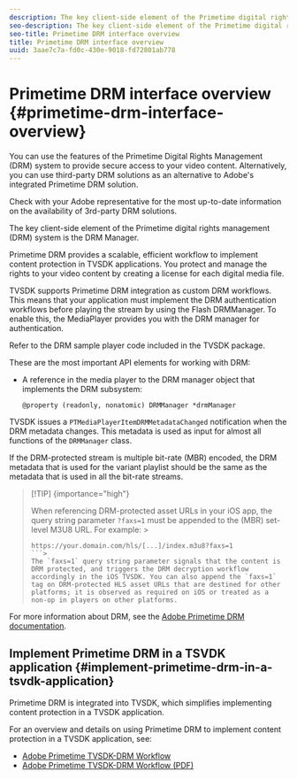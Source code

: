 ```yaml
---
description: The key client-side element of the Primetime digital rights management (DRM) system is the DRM Manager.
seo-description: The key client-side element of the Primetime digital rights management (DRM) system is the DRM Manager.
seo-title: Primetime DRM interface overview
title: Primetime DRM interface overview
uuid: 3aae7c7a-fd0c-430e-9018-fd72801ab778
---
```


# Primetime DRM interface overview {#primetime-drm-interface-overview}

You can use the features of the Primetime Digital Rights Management (DRM) system to provide secure access to your video content. Alternatively, you can use third-party DRM solutions as an alternative to Adobe's integrated Primetime DRM solution.

Check with your Adobe representative for the most up-to-date information on the availability of 3rd-party DRM solutions. 

The key client-side element of the Primetime digital rights management (DRM) system is the DRM Manager.

<!--<a id="section_4DD54E085AB345FE9BE00865E56B28DB"></a>-->

Primetime DRM provides a scalable, efficient workflow to implement content protection in TVSDK applications. You protect and manage the rights to your video content by creating a license for each digital media file.

TVSDK supports Primetime DRM integration as custom DRM workflows. This means that your application must implement the DRM authentication workflows before playing the stream by using the Flash DRMManager. To enable this, the MediaPlayer provides you with the DRM manager for authentication.

Refer to the DRM sample player code included in the TVSDK package.

These are the most important API elements for working with DRM:

* A reference in the media player to the DRM manager object that implements the DRM subsystem: 

  ```
  @property (readonly, nonatomic) DRMManager *drmManager
  ```

<!--<a id="section_F986DB1EDD6F44CD8E57419CCA0921E8"></a>-->

TVSDK issues a `PTMediaPlayerItemDRMMetadataChanged` notification when the DRM metadata changes. This metadata is used as input for almost all functions of the `DRMManager` class.

<!--<a id="section_223DCF63BAB6438792A85352A79044CC"></a>-->

If the DRM-protected stream is multiple bit-rate (MBR) encoded, the DRM metadata that is used for the variant playlist should be the same as the metadata that is used in all the bit-rate streams.

>[!TIP] {importance="high"}
>
>When referencing DRM-protected asset URLs in your iOS app, the query string parameter `?faxs=1` must be appended to the (MBR) set-level M3U8 URL. For example: >
>```>
>https://your.domain.com/hls/[...]/index.m3u8?faxs=1
>```>
>The `faxs=1` query string parameter signals that the content is DRM protected, and triggers the DRM decryption workflow accordingly in the iOS TVSDK. You can also append the `faxs=1` tag on DRM-protected HLS asset URLs that are destined for other platforms; it is observed as required on iOS or treated as a non-op in players on other platforms.

<!--<a id="section_F58941D68EB94A5EBD1C7454D2A1B17A"></a>-->

For more information about DRM, see the [Adobe Primetime DRM documentation](https://help.adobe.com/en_US/primetime/drm).

## Implement Primetime DRM in a TSVDK application {#implement-primetime-drm-in-a-tsvdk-application}

Primetime DRM is integrated into TVSDK, which simplifies implementing content protection in a TVSDK application.

For an overview and details on using Primetime DRM to implement content protection in a TVSDK application, see:

* [Adobe Primetime TVSDK-DRM Workflow](../../../../digital-rights-management/tvsdk-drm-workflow/overview.md)
* [Adobe Primetime TVSDK-DRM Workflow (PDF)](https://helpx.adobe.com/content/dam/help/en/primetime/drm/drm_tvsdk_drm_workflow.pdf)